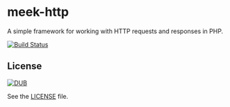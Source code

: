 # meek-http
A simple framework for working with HTTP requests and responses in PHP.

[![Build Status][build-image]][build-url]

## License
[![DUB](https://img.shields.io/dub/l/vibe-d.svg)]()

See the [LICENSE](LICENSE) file.

[build-url]: https://travis-ci.org/nbish11/meek-http
[build-image]: https://travis-ci.org/nbish11/meek-http.svg?branch=master

